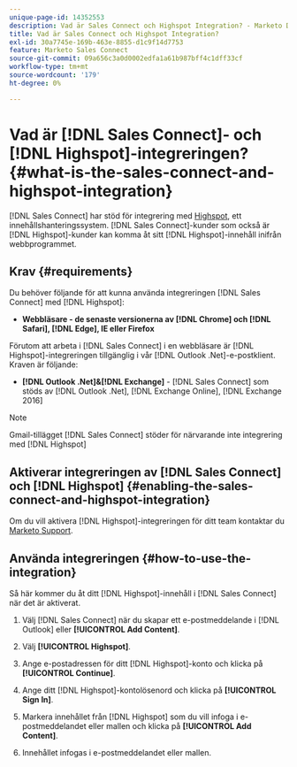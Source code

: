 ```yaml
---
unique-page-id: 14352553
description: Vad är Sales Connect och Highspot Integration? - Marketo Docs - produktdokumentation
title: Vad är Sales Connect och Highspot Integration?
exl-id: 30a7745e-169b-463e-8855-d1c9f14d7753
feature: Marketo Sales Connect
source-git-commit: 09a656c3a0d0002edfa1a61b987bff4c1dff33cf
workflow-type: tm+mt
source-wordcount: '179'
ht-degree: 0%

---
```


# Vad är [!DNL Sales Connect]- och [!DNL Highspot]-integreringen? {#what-is-the-sales-connect-and-highspot-integration}

[!DNL Sales Connect] har stöd för integrering med [Highspot](https://www.highspot.com/), ett innehållshanteringssystem. [!DNL Sales Connect]-kunder som också är [!DNL Highspot]-kunder kan komma åt sitt [!DNL Highspot]-innehåll inifrån webbprogrammet.

## Krav {#requirements}

Du behöver följande för att kunna använda integreringen [!DNL Sales Connect] med [!DNL Highspot]:

* **Webbläsare - de senaste versionerna av [!DNL Chrome] och [!DNL Safari], [!DNL Edge], IE eller Firefox**

Förutom att arbeta i [!DNL Sales Connect] i en webbläsare är [!DNL Highspot]-integreringen tillgänglig i vår [!DNL Outlook .Net]-e-postklient. Kraven är följande:

* **[!DNL Outlook .Net]&amp;[!DNL Exchange]** - [!DNL Sales Connect] som stöds av [!DNL Outlook .Net], [!DNL Exchange Online], [!DNL Exchange 2016]

>[!NOTE]
>
>Gmail-tillägget [!DNL Sales Connect] stöder för närvarande inte integrering med [!DNL Highspot]

## Aktiverar integreringen av [!DNL Sales Connect] och [!DNL Highspot] {#enabling-the-sales-connect-and-highspot-integration}

Om du vill aktivera [!DNL Highspot]-integreringen för ditt team kontaktar du [Marketo Support](https://nation.marketo.com/t5/Support/ct-p/Support#).

## Använda integreringen {#how-to-use-the-integration}

Så här kommer du åt ditt [!DNL Highspot]-innehåll i [!DNL Sales Connect] när det är aktiverat.

1. Välj [!DNL Sales Connect] när du skapar ett e-postmeddelande i [!DNL Outlook] eller **[!UICONTROL Add Content]**.

1. Välj **[!UICONTROL Highspot]**.

1. Ange e-postadressen för ditt [!DNL Highspot]-konto och klicka på **[!UICONTROL Continue]**.

1. Ange ditt [!DNL Highspot]-kontolösenord och klicka på **[!UICONTROL Sign In]**.

1. Markera innehållet från [!DNL Highspot] som du vill infoga i e-postmeddelandet eller mallen och klicka på **[!UICONTROL Add Content]**.

1. Innehållet infogas i e-postmeddelandet eller mallen.
